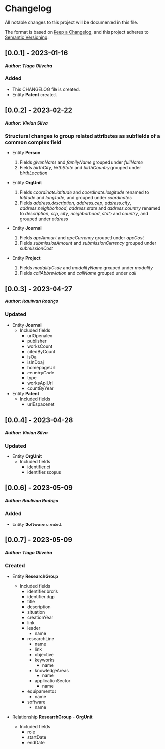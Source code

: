# Changelog

All notable changes to this project will be documented in this file.

The format is based on [Keep a Changelog](https://keepachangelog.com/en/1.0.0/),
and this project adheres to [Semantic Versioning](https://semver.org/spec/v2.0.0.html).

## [0.0.1] - 2023-01-16

##### *Author: Tiago Oliveira*
### Added

- This CHANGELOG file is created.
- Entity **Patent** created.

## [0.0.2] - 2023-02-22

##### *Author: Vivian Silva*
### Structural changes to group related attributes as subfields of a common complex field

- Entity **Person**
    1. Fields _givenName_ and _familyName_ grouped under _fullName_
    2. Fields _birthCity_, _birthState_ and _birthCountry_ grouped under _birthLocation_

- Entity **OrgUnit**
    1. Fields _coordinate.latitude_ and _coordinate.longitude_ renamed to _latitude_ and _longitude_, and grouped under _coordinates_
    2. Fields _address.description_, _address.cep_, _address.city_, _address.neighborhood_, _address.state_ and _address.country_ renamed to _description_, _cep_, _city_, _neighborhood_, _state_ and _country_, and grouped under _address_

- Entity **Journal**
    1. Fields _apcAmount_ and _apcCurrency_ grouped under _apcCost_
    2. Fields _submissionAmount_ and _submissionCurrency_ grouped under _submissionCost_

- Entity **Project**
    1. Fields _modalityCode_ and _modalityName_ grouped under _modality_
    2. Fields _callAbbreviation_ and _callName_ grouped under _call_

## [0.0.3] - 2023-04-27

##### *Author: Raulivan Rodrigo*
### Updated

- Entity **Journal**
    - Included fields
        - urlOpenalex
        - publisher
        - worksCount
        - citedByCount
        - isOa
        - isInDoaj
        - homepageUrl
        - countryCode
        - type
        - worksApiUrl
        - countByYear
- Entity **Patent**
    - Included fields
        - urlEspacenet

## [0.0.4] - 2023-04-28

##### *Author: Vivian Silva*
### Updated

- Entity **OrgUnit**
    - Included fields
        - identifier.ci
        - identifier.scopus

## [0.0.6] - 2023-05-09

##### *Author: Raulivan Rodrigo*
### Added

- Entity **Software** created.
## [0.0.7] - 2023-05-09

##### *Author: Tiago Oliveira*
### Created

- Entity **ResearchGroup**
  - Included fields
    - identifier.brcris
    - identifier.dgp
    - title
    - description
    - situation
    - creationYear
    - link
    - leader
      - name
    - researchLine
      - name
      - link
      - objective
      - keyworks
        - name
      - knowledgeAreas
        - name
      - applicationSector
        - name
    - equipamentos
      - name
    - software
      - name

- Relationship **ResearchGroup** - **OrgUnit**
  - Included fields
    - role
    - startDate
    - endDate
